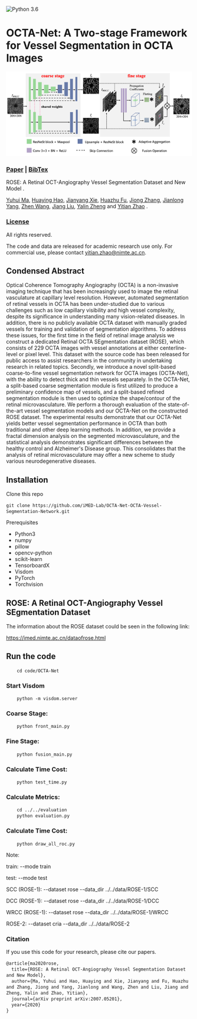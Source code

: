 ![Python 3.6](https://img.shields.io/badge/python-3.6-green.svg)
<span id="jump1"></span>
# OCTA-Net: A Two-stage Framework for Vessel Segmentation in OCTA Images
![OCTA-Net Show](./figures/frame.png)

###  [Paper](https://arxiv.org/pdf/2007.05201.pdf) | [BibTex](#jump2)

ROSE: A Retinal OCT-Angiography Vessel Segmentation Dataset and New Model .<br>

[Yuhui Ma](#jump1),  [Huaying Hao](#jump1), [Jianyang Xie](#jump1), [Huazhu Fu](#jump1), [Jiong Zhang](#jump1), [Jianlong Yang](#jump1), [Zhen Wang](#jump1), [Jiang Liu](#jump1), [Yalin Zheng](#jump1) and [Yitian Zhao](#jump1) .<br>

### [License](https://github.com/iMED-Lab/OCTA-Net-OCTA-Vessel-Segmentation-Network/blob/master/LICENSE)

All rights reserved.

The code and data are released for academic research use only. For commercial use, please contact [yitian.zhao@nimte.ac.cn](#jump1).

## Condensed Abstract

Optical Coherence Tomography Angiography (OCTA) is a non-invasive imaging technique that has been increasingly used to image the retinal vasculature at capillary level resolution. However, automated segmentation of retinal vessels in OCTA has been under-studied due to various challenges such as low capillary visibility and high vessel complexity, despite its significance in understanding many vision-related diseases. In addition, there is no publicly available OCTA dataset with manually graded vessels for training and validation of segmentation algorithms. To address these issues, for the first time in the field of retinal image analysis we construct a dedicated Retinal OCTA SEgmentation dataset (ROSE), which consists of 229 OCTA images with vessel annotations at either centerline-level or pixel level. This dataset with the source code has been released for public access to assist researchers in the community in undertaking  research in related topics. Secondly, we introduce a novel split-based coarse-to-fine vessel segmentation network for OCTA images (OCTA-Net), with the ability  to detect thick and thin vessels separately. In the OCTA-Net, a split-based coarse segmentation module is first utilized to produce a preliminary confidence map of vessels, and a split-based refined segmentation module is then used to optimize the shape/contour of the retinal microvasculature. We perform a thorough evaluation of the state-of-the-art vessel segmentation models and our OCTA-Net on the constructed ROSE dataset. The experimental results demonstrate that our OCTA-Net yields better vessel segmentation performance in OCTA than both traditional and other deep learning methods. In addition, we provide a fractal dimension analysis on the segmented microvasculature, and the statistical analysis demonstrates significant differences between the healthy control and Alzheimer's Disease group. This consolidates that the analysis of retinal microvasculature may offer a new scheme to study various neurodegenerative diseases.

## Installation

Clone this repo
```
git clone https://github.com/iMED-Lab/OCTA-Net-OCTA-Vessel-Segmentation-Network.git
```

Prerequisites
* Python3
* numpy
* pillow
* opencv-python
* scikit-learn
* TensorboardX
* Visdom
* PyTorch
* Torchvision

## ROSE:  A Retinal OCT-Angiography Vessel SEgmentation Dataset

The information about the ROSE dataset could be seen in the following link: 

https://imed.nimte.ac.cn/dataofrose.html

## Run the code

```
    cd code/OCTA-Net
```
### Start Visdom
```
    python -m visdom.server
```
### Coarse Stage:
```
    python front_main.py
```
### Fine Stage:
```
    python fusion_main.py
```
### Calculate Time Cost:
```
    python test_time.py
```
### Calculate Metrics:
```
    cd ../../evaluation
    python evaluation.py
```
### Calculate Time Cost:
```
    python draw_all_roc.py
```

Note:

train: --mode train

test: --mode test

SCC (ROSE-1): --dataset rose --data_dir ../../data/ROSE-1/SCC

DCC (ROSE-1): --dataset rose --data_dir ../../data/ROSE-1/DCC

WRCC (ROSE-1): --dataset rose --data_dir ../../data/ROSE-1/WRCC

ROSE-2: --dataset cria --data_dir ../../data/ROSE-2


<span id="jump2"></span>
### Citation
If you use this code for your research, please cite our papers.
```
@article{ma2020rose,
  title={ROSE: A Retinal OCT-Angiography Vessel Segmentation Dataset and New Model},
  author={Ma, Yuhui and Hao, Huaying and Xie, Jianyang and Fu, Huazhu and Zhang, Jiong and Yang, Jianlong and Wang, Zhen and Liu, Jiang and Zheng, Yalin and Zhao, Yitian},
  journal={arXiv preprint arXiv:2007.05201},
  year={2020}
}
```


